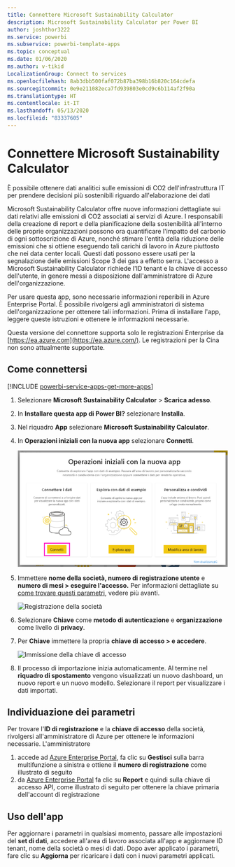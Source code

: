 ```yaml
---
title: Connettere Microsoft Sustainability Calculator
description: Microsoft Sustainability Calculator per Power BI
author: joshthor3222
ms.service: powerbi
ms.subservice: powerbi-template-apps
ms.topic: conceptual
ms.date: 01/06/2020
ms.author: v-tikid
LocalizationGroup: Connect to services
ms.openlocfilehash: 8ab3dbb500faf072b87ba398b16b820c164cdefa
ms.sourcegitcommit: 0e9e211082eca7fd939803e0cd9c6b114af2f90a
ms.translationtype: HT
ms.contentlocale: it-IT
ms.lasthandoff: 05/13/2020
ms.locfileid: "83337605"
---
```

# <a name="connect-the-microsoft-sustainability-calculator"></a>Connettere Microsoft Sustainability Calculator
È possibile ottenere dati analitici sulle emissioni di CO2 dell'infrastruttura IT per prendere decisioni più sostenibili riguardo all'elaborazione dei dati

Microsoft Sustainability Calculator offre nuove informazioni dettagliate sui dati relativi alle emissioni di CO2 associati ai servizi di Azure. I responsabili della creazione di report e della pianificazione della sostenibilità all'interno delle proprie organizzazioni possono ora quantificare l'impatto del carbonio di ogni sottoscrizione di Azure, nonché stimare l'entità della riduzione delle emissioni che si ottiene eseguendo tali carichi di lavoro in Azure piuttosto che nei data center locali. Questi dati possono essere usati per la segnalazione delle emissioni Scope 3 dei gas a effetto serra. L'accesso a Microsoft Sustainability Calculator richiede l'ID tenant e la chiave di accesso dell'utente, in genere messi a disposizione dall'amministratore di Azure dell'organizzazione.

Per usare questa app, sono necessarie informazioni reperibili in Azure Enterprise Portal. È possibile rivolgersi agli amministratori di sistema dell'organizzazione per ottenere tali informazioni. Prima di installare l'app, leggere queste istruzioni e ottenere le informazioni necessarie. 

Questa versione del connettore supporta solo le registrazioni Enterprise da [https://ea.azure.com](https://ea.azure.com/). Le registrazioni per la Cina non sono attualmente supportate.

## <a name="how-to-connect"></a>Come connettersi
[!INCLUDE [powerbi-service-apps-get-more-apps](../includes/powerbi-service-apps-get-more-apps.md)]

1. Selezionare **Microsoft Sustainability Calculator** \> **Scarica adesso**.
1. In **Installare questa app di Power BI?** selezionare **Installa**.
1. Nel riquadro **App** selezionare **Microsoft Sustainability Calculator**.
1. In **Operazioni iniziali con la nuova app** selezionare **Connetti**.

    ![Operazioni iniziali con la nuova app](media/service-connect-to-zendesk/power-bi-new-app-connect-get-started.png)

1. Immettere **nome della società, numero di registrazione utente** e **numero di mesi \> eseguire l'accesso.** Per informazioni dettagliate su [come trovare questi parametri](#finding-parameters), vedere più avanti.

    ![Registrazione della società](media/service-connect-to-microsoft-sustainability-calculator/company-enrollment.png)

1. Selezionare **Chiave** come **metodo di autenticazione** e **organizzazione** come livello di **privacy**.
1. Per **Chiave** immettere la propria **chiave di accesso \> e accedere**.

    ![Immissione della chiave di accesso](media/service-connect-to-microsoft-sustainability-calculator/access-key-entry.png)

1. Il processo di importazione inizia automaticamente. Al termine nel **riquadro di spostamento** vengono visualizzati un nuovo dashboard, un nuovo report e un nuovo modello. Selezionare il report per visualizzare i dati importati.

## <a name="finding-parameters"></a>Individuazione dei parametri

Per trovare l'**ID di registrazione** e la **chiave di accesso** della società, rivolgersi all'amministratore di Azure per ottenere le informazioni necessarie. L'amministratore

1. accede ad [Azure Enterprise Portal](https://ea.azure.com), fa clic su **Gestisci** sulla barra multifunzione a sinistra e ottiene il **numero di registrazione** come illustrato di seguito
2. da [Azure Enterprise Portal](https://ea.azure.com) fa clic su **Report** e quindi sulla chiave di accesso API, come illustrato di seguito per ottenere la chiave primaria dell'account di registrazione

## <a name="using-the-app"></a>Uso dell'app

Per aggiornare i parametri in qualsiasi momento, passare alle impostazioni del **set di dati**, accedere all'area di lavoro associata all'app e aggiornare ID tenant, nome della società o mesi di dati. Dopo aver applicato i parametri, fare clic su **Aggiorna** per ricaricare i dati con i nuovi parametri applicati.